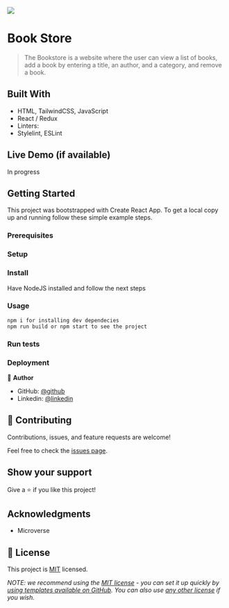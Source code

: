 ![](https://img.shields.io/badge/Microverse-blueviolet)

#  Book Store

> The Bookstore is a website where the user can view a list of books, add a book by entering a title, an author, and a category, and remove a book.


## Built With

- HTML, TailwindCSS, JavaScript
- React / Redux
- Linters:
- Stylelint, ESLint


## Live Demo (if available)

In progress


## Getting Started
This project was bootstrapped with Create React App.
To get a local copy up and running follow these simple example steps.

### Prerequisites

### Setup

### Install
Have NodeJS installed and follow the next steps

### Usage

    npm i for installing dev dependecies
    npm run build or npm start to see the project

### Run tests

### Deployment


👤 **Author**

- GitHub: [@github](https://github.com/OpondoG)
- Linkedin: [@linkedin](https://www.linkedin.com/in/gilbert-okonjo-2081331b9/)

## 🤝 Contributing

Contributions, issues, and feature requests are welcome!

Feel free to check the [issues page](../../issues/).

## Show your support

Give a ⭐️ if you like this project!

## Acknowledgments

- Microverse

## 📝 License

This project is [MIT](https://github.com/OpondoG/Generate/blob/main/LICENSE) licensed.

_NOTE: we recommend using the [MIT license](https://choosealicense.com/licenses/mit/) - you can set it up quickly by [using templates available on GitHub](https://docs.github.com/en/communities/setting-up-your-project-for-healthy-contributions/adding-a-license-to-a-repository). You can also use [any other license](https://choosealicense.com/licenses/) if you wish._
